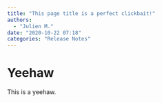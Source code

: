 ```yaml
---
title: "This page title is a perfect clickbait!"
authors:
  - "Julien M."
date: "2020-10-22 07:18"
categories: "Release Notes"
---
```


# Yeehaw

This is a yeehaw.